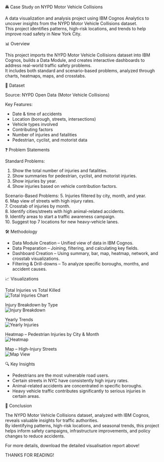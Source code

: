 🚔 Case Study on NYPD Motor Vehicle Collisions

A data visualization and analysis project using IBM Cognos Analytics to uncover insights from the NYPD Motor Vehicle Collisions dataset.  
This project identifies patterns, high-risk locations, and trends to help improve road safety in New York City.


📊 Overview

This project imports the NYPD Motor Vehicle Collisions dataset into IBM Cognos, builds a Data Module, and creates interactive dashboards to address real-world traffic safety problems.  
It includes both standard and scenario-based problems, analyzed through charts, heatmaps, maps, and crosstabs.


📂 Dataset

Source: NYPD Open Data (Motor Vehicle Collisions)  

Key Features:
- Date & time of accidents  
- Location (borough, streets, intersections)  
- Vehicle types involved  
- Contributing factors  
- Number of injuries and fatalities  
- Pedestrian, cyclist, and motorist data  

❓ Problem Statements

Standard Problems:
1. Show the total number of injuries and fatalities.  
2. Show summaries for pedestrian, cyclist, and motorist injuries.  
3. Show injuries by year.  
4. Show injuries based on vehicle contribution factors.  

Scenario-Based Problems:
5. Injuries filtered by city, month, and year.  
6. Map view of streets with high injury rates.  
7. Crosstab of injuries by month.  
8. Identify cities/streets with high animal-related accidents.  
9. Identify areas to start a traffic awareness campaign.  
10. Suggest top 7 locations for new heavy-vehicle lanes.  


🛠 Methodology

- Data Module Creation – Unified view of data in IBM Cognos.  
- Data Preparation – Joining, filtering, and calculating key fields.  
- Dashboard Creation – Using summary, bar, map, heatmap, network, and crosstab visualizations.  
- Filtering & Drill-downs – To analyze specific boroughs, months, and accident causes.  

📈 Visualizations

Total Injuries vs Total Killed  
![Total Injuries Chart](images/total_injuries.png)

Injury Breakdown by Type  
![Injury Breakdown](images/injury_breakdown.png)

Yearly Trends  
![Yearly Injuries](images/yearly_trends.png)

Heatmap – Pedestrian Injuries by City & Month  
![Heatmap](images/heatmap_pedestrian.png)

Map – High-Injury Streets  
![Map View](images/high_injury_streets.png)


🔍 Key Insights

- Pedestrians are the most vulnerable road users.  
- Certain streets in NYC have consistently high injury rates.  
- Animal-related accidents are concentrated in specific boroughs.  
- Heavy vehicle traffic contributes significantly to serious injuries in certain areas.  


🏁 Conclusion

The NYPD Motor Vehicle Collisions dataset, analyzed with IBM Cognos, reveals valuable insights for traffic authorities.  
By identifying patterns, high-risk locations, and seasonal trends, this project helps inform safety campaigns, infrastructure improvements, and policy changes to reduce accidents.

For more details, download the detailed visualisation report above!

THANKS FOR READING!

